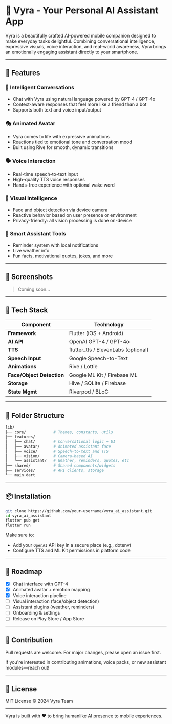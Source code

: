 # 🤖 Vyra - Your Personal AI Assistant App

Vyra is a beautifully crafted AI-powered mobile companion designed to make everyday tasks delightful. Combining conversational intelligence, expressive visuals, voice interaction, and real-world awareness, Vyra brings an emotionally engaging assistant directly to your smartphone.

---

## 🚀 Features

### 💬 Intelligent Conversations

- Chat with Vyra using natural language powered by GPT-4 / GPT-4o
- Context-aware responses that feel more like a friend than a bot
- Supports both text and voice input/output

### 🎭 Animated Avatar

- Vyra comes to life with expressive animations
- Reactions tied to emotional tone and conversation mood
- Built using Rive for smooth, dynamic transitions

### 🗣️ Voice Interaction

- Real-time speech-to-text input
- High-quality TTS voice responses
- Hands-free experience with optional wake word

### 📸 Visual Intelligence

- Face and object detection via device camera
- Reactive behavior based on user presence or environment
- Privacy-friendly: all vision processing is done on-device

### 🧠 Smart Assistant Tools

- Reminder system with local notifications
- Live weather info
- Fun facts, motivational quotes, jokes, and more

---

## 📱 Screenshots

> Coming soon...

---

## 🧱 Tech Stack

| Component                 | Technology                          |
| ------------------------- | ----------------------------------- |
| **Framework**             | Flutter (iOS + Android)             |
| **AI API**                | OpenAI GPT-4 / GPT-4o               |
| **TTS**                   | flutter_tts / ElevenLabs (optional) |
| **Speech Input**          | Google Speech-to-Text               |
| **Animations**            | Rive / Lottie                       |
| **Face/Object Detection** | Google ML Kit / Firebase ML         |
| **Storage**               | Hive / SQLite / Firebase            |
| **State Mgmt**            | Riverpod / BLoC                     |

---

## 🧭 Folder Structure

```bash
lib/
├── core/            # Themes, constants, utils
├── features/
│   ├── chat/        # Conversational logic + UI
│   ├── avatar/      # Animated assistant face
│   ├── voice/       # Speech-to-text and TTS
│   ├── vision/      # Camera-based AI
│   └── assistant/   # Weather, reminders, quotes, etc
├── shared/          # Shared components/widgets
├── services/        # API clients, storage
└── main.dart
```

---

## 📦 Installation

```bash
git clone https://github.com/your-username/vyra_ai_assistant.git
cd vyra_ai_assistant
flutter pub get
flutter run
```

Make sure to:

- Add your `OpenAI` API key in a secure place (e.g., dotenv)
- Configure TTS and ML Kit permissions in platform code

---

## 📅 Roadmap

- [x] Chat interface with GPT-4
- [x] Animated avatar + emotion mapping
- [x] Voice interaction pipeline
- [ ] Visual interaction (face/object detection)
- [ ] Assistant plugins (weather, reminders)
- [ ] Onboarding & settings
- [ ] Release on Play Store / App Store

---

## 🤝 Contribution

Pull requests are welcome. For major changes, please open an issue first.

If you're interested in contributing animations, voice packs, or new assistant modules—reach out!

---

## 📄 License

MIT License © 2024 Vyra Team

---

Vyra is built with ❤️ to bring humanlike AI presence to mobile experiences.
